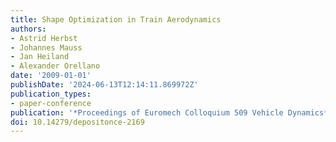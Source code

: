 ```yaml
---
title: Shape Optimization in Train Aerodynamics
authors:
- Astrid Herbst
- Johannes Mauss
- Jan Heiland
- Alexander Orellano
date: '2009-01-01'
publishDate: '2024-06-13T12:14:11.869972Z'
publication_types:
- paper-conference
publication: '*Proceedings of Euromech Colloquium 509 Vehicle Dynamics*'
doi: 10.14279/depositonce-2169
---
```

